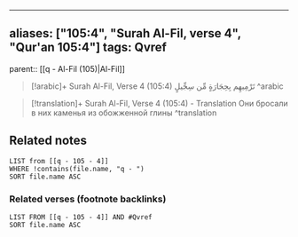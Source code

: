 
---
aliases: ["105:4", "Surah Al-Fil, verse 4", "Qur'an 105:4"]
tags: Qvref
---

parent:: [[q - Al-Fil (105)|Al-Fil]]

> [!arabic]+ Surah Al-Fil, Verse 4 (105:4)
> <span class="quran-arabic">تَرْمِيهِم بِحِجَارَةٍ مِّن سِجِّيلٍ</span>
^arabic

> [!translation]+ Surah Al-Fil, Verse 4 (105:4) - Translation
> Они бросали в них каменья из обожженной глины
^translation



## Related notes
```dataview
LIST from [[q - 105 - 4]]
WHERE !contains(file.name, "q - ")
SORT file.name ASC
```

### Related verses (footnote backlinks)
```dataview
LIST FROM [[q - 105 - 4]] AND #Qvref
SORT file.name ASC
```

